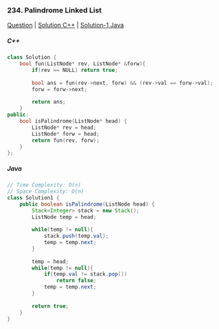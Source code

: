### 234. Palindrome Linked List

[Question](https://leetcode.com/problems/palindrome-linked-list/)
| [Solution C++](https://leetcode.com/submissions/detail/553489457/)
| [Solution-1 Java](https://leetcode.com/submissions/detail/625441366/)

##### C++
```c++
class Solution {
    bool fun(ListNode* rev, ListNode* &forw){
        if(rev == NULL) return true;
        
        bool ans = fun(rev->next, forw) && (rev->val == forw->val);
        forw = forw->next;
        
        return ans;
    }
public:
    bool isPalindrome(ListNode* head) {
        ListNode* rev = head;
        ListNode* forw = head;
        return fun(rev, forw);
    }
};
```

##### Java
```java
// Time Complexity: O(n)
// Space Complexity: O(n)
class Solution1 {
    public boolean isPalindrome(ListNode head) {
        Stack<Integer> stack = new Stack();
        ListNode temp = head;
        
        while(temp != null){
            stack.push(temp.val);
            temp = temp.next;
        }
        
        temp = head;
        while(temp != null){
            if(temp.val != stack.pop())
                return false;
            temp = temp.next;
        }
        
        return true;
    }
}
```